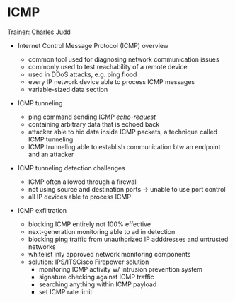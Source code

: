 # ICMP

Trainer: Charles Judd


- Internet Control Message Protocol (ICMP) overview
  - common tool used for diagnosing network communication issues
  - commonly used to test reachability of a remote device
  - used in DDoS attacks, e.g. ping flood
  - every IP network device able to process ICMP messages
  - variable-sized data section


- ICMP tunneling
  - ping command sending ICMP _echo-request_
  - containing arbitrary data that is echoed back
  - attacker able to hid data inside ICMP packets, a technique called ICMP tunneling
  - ICMP trunneling able to establish communication btw an endpoint and an attacker


- ICMP tunneling detection challenges
  - ICMP often allowed through a firewall
  - not using source and destination ports $\to$ unable to use port control
  - all IP devices able to process ICMP


- ICMP exfiltration
  - blocking ICMP entirely not 100% effective
  - next-generation monitoring able to ad in detection
  - blocking ping traffic from unauthorized IP adddresses and untrusted networks
  - whitelist inly approved network monitoring components
  - solution: IPS/ITSCisco Firepower solution
    - monitoring ICMP activity w/ intrusion prevention system
    - signature checking against ICMP traffic
    - searching anything within ICMP payload
    - set ICMP rate limit 





